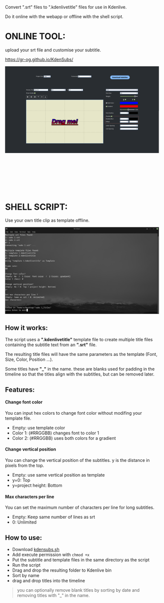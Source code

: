 Convert ".srt" files to ".kdenlivetitle" files for use in Kdenlive.

Do it online with the webapp or offline with the shell script.

# ONLINE TOOL:
upload your srt file and customise your subtitle.

https://gr-og.github.io/KdenSubs/

![webapp](Images/webapp.png)

<br>
<br>
<br>
<br>
<br>
<br>

# SHELL SCRIPT:
Use your own title clip as template offline.


![script](Images/script.png)

## How it works:
The script uses a **".kdenlivetitle"** template file to create multiple title files containing the subtitle text from an **".srt"** file.  
  
The resulting title files will have the same parameters as the template (Font, Size, Color, Position ...).  
  
Some titles have **"_"** in the name. these are blanks used for padding in the timeline so that the titles align with the subtitles, but can be removed later.  

## Features:
#### Change font color
You can input hex colors to change font color without modifing your template file.
- Empty: use template color
- Color 1: (#RRGGBB) changes font to color 1
- Color 2: (#RRGGBB) uses both colors for a gradient

#### Change vertical position
You can change the vertical position of the subtitles. y is the distance in pixels from the top.
- Empty: use same vertical position as template
- y=0: Top
- y=project height: Bottom

#### Max characters per line
You can set the maximum number of characters per line for long subtitles.
- Empty: Keep same number of lines as srt
- 0: Unlimited

## How to use:
- Download [kdensubs.sh](./kdensubs.sh)
- Add execute permission with ```chmod +x```
- Put the subtitle and template files in the same directory as the script
- Run the script
- Drag and drop the resulting folder to Kdenlive bin
- Sort by name
- drag and drop titles into the timeline
  
> you can optionally remove blank titles by sorting by date and removing titles with "_" in the name.

